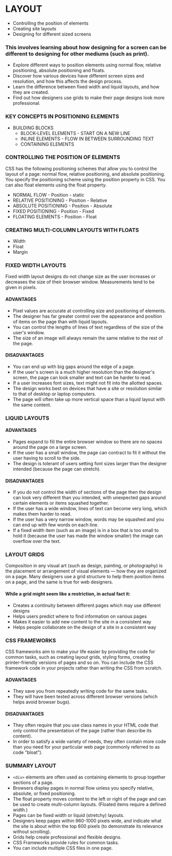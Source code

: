 # LAYOUT
* Controlling the position of elements
* Creating site layouts
* Designing for different sized screens

### This involves learning about how designing for a screen can be different to designing for other mediums (such as print).
* Explore different ways to position elements using normal flow, relative positioning, absolute positioning and floats.
* Discover how various devices have different screen sizes and resolution, and how this affects the design process.
* Learn the difference between fixed width and liquid layouts, and how they are created.
* Find out how designers use grids to make their page designs look more professional.

### KEY CONCEPTS IN POSITIONING ELEMENTS
* BUILDING BLOCKS
    * BLOCK-LEVEL ELEMENTS - START ON A NEW LINE
    * INLINE ELEMENTS - FLOW IN BETWEEN SURROUNDING TEXT
    * CONTAINING ELEMENTS


### CONTROLLING THE POSITION OF ELEMENTS
CSS has the following positioning schemes that allow you to control the layout of a page: normal flow, relative positioning, and absolute positioning. You specify the positioning scheme using the position property in CSS. You can also float elements using the float property.

* NORMAL FLOW - Position - static
* RELATIVE POSITIONING - Position - Relative
* ABSOLUTE POSITIONING - Position - Absolute
* FIXED POSITIONING - Position - Fixed
* FLOATING ELEMENTS - Position - Float

### CREATING MULTI-COLUMN LAYOUTS WITH FLOATS
* Width
* Float
* Margin

### FIXED WIDTH LAYOUTS
Fixed width layout designs do not change size as the user increases or decreases the size of their browser window. Measurements tend to be given in pixels.

#### ADVANTAGES

* Pixel values are accurate at controlling size and positioning of elements.
* The designer has far greater control over the appearance and position of items on the page than with liquid layouts.
* You can control the lengths of lines of text regardless of the size of the user's window.
* The size of an image will always remain the same relative to the rest of the page.

#### DISADVANTAGES

* You can end up with big gaps around the edge of a page.
* If the user's screen is a much higher resolution than the designer's screen, the page can look smaller and text can be harder to read.
* If a user increases font sizes, text might not fit into the allotted spaces.
* The design works best on devices that have a site or resolution similar to that of desktop or laptop computers.
* The page will often take up more vertical space than a liquid layout with the same content.

### LIQUID LAYOUTS

#### ADVANTAGES

* Pages expand to fill the entire browser window so there are no spaces around the page on a large screen.
* If the user has a small window, the page can contract to fit it without the user having to scroll to the side.
* The design is tolerant of users setting font sizes larger than the designer intended (because the page can stretch).

#### DISADVANTAGES

* If you do not control the width of sections of the page then the design can look very different than you intended, with unexpected gaps around certain elements or items squashed together.
* If the user has a wide window, lines of text can become very long, which makes them harder to read.
* If the user has a very narrow window, words may be squashed and you can end up with few words on each line.
* If a fixed width item (such as an image) is in a box that is too small to hold it (because the user has made the window smaller) the image can overflow over the text.

### LAYOUT GRIDS
Composition in any visual art (such as design, painting, or photography) is the placement or arrangement of visual elements — how they are organized on a page. Many designers use a grid structure to help them position items on a page, and the same is true for web designers.

#### While a grid might seem like a restriction, in actual fact it:

* Creates a continuity between different pages which may use different designs
* Helps users predict where to find information on various pages
* Makes it easier to add new content to the site in a consistent way
* Helps people collaborate on the design of a site in a consistent way

### CSS FRAMEWORKS
CSS frameworks aim to make your life easier by providing the code for common tasks, such as creating layout grids, styling forms, creating printer-friendly versions of pages and so on. You can include the CSS framework code in your projects rather than writing the CSS from scratch.

#### ADVANTAGES

* They save you from repeatedly writing code for the same tasks.
* They will have been tested across different browser versions (which helps avoid browser bugs).

#### DISADVANTAGES

* They often require that you use class names in your HTML code that only control the presentation of the page (rather than describe its content).
* In order to satisfy a wide variety of needs, they often contain more code than you need for your particular web page (commonly referred to as code “bloat”).

### SUMMARY LAYOUT
* `<div>` elements are often used as containing elements to group together sections of a page.
* Browsers display pages in normal flow unless you specify relative, absolute, or fixed positioning.
* The float property moves content to the left or right of the page and can be used to create multi-column layouts. (Floated items require a defined width.)
* Pages can be fixed width or liquid (stretchy) layouts.
* Designers keep pages within 960-1000 pixels wide, and indicate what the site is about within the top 600 pixels (to demonstrate its relevance without scrolling).
* Grids help create professional and flexible designs.
* CSS Frameworks provide rules for common tasks.
* You can include multiple CSS files in one page.